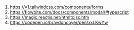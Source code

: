 1. https://v1.tailwindcss.com/components/forms
2. https://flowbite.com/docs/components/modal/#typescript
3. https://magic.reactjs.net/htmltojsx.htm
4. https://codepen.io/braydoncoyer/pen/xxLKwYw